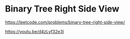 # Binary Tree Right Side View

https://leetcode.com/problems/binary-tree-right-side-view/

https://youtu.be/d4zLyf32e3I